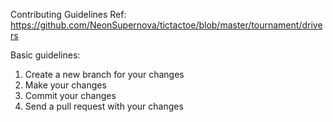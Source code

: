 Contributing Guidelines
Ref: https://github.com/NeonSupernova/tictactoe/blob/master/tournament/drivers

Basic guidelines:
1. Create a new branch for your changes 
2. Make your changes
3. Commit your changes
4. Send a pull request with your changes